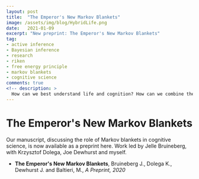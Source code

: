 ```yaml
---
layout: post
title:  "The Emperor's New Markov Blankets"
image: /assets/img/blog/HybridLife.png
date:   2021-01-09
excerpt: "New preprint: The Emperor's New Markov Blankets"
tag:
- active inference
- Bayesian inference
- research
- riken
- free energy principle
- markov blankets
- cognitive science
comments: true
<!-- description: >
  How can we best understand life and cognition? How can we combine the results of different technological advances with natural organisms? -->
---
```


# The Emperor's New Markov Blankets
Our manuscript, discussing the role of Markov blankets in cognitive science, is now available as a preprint here. Work led by Jelle Bruineberg, with Krzysztof Dolega, Joe Dewhurst and myself.

- **The Emperor's New Markov Blankets**, Bruineberg J., Dolega K., Dewhurst J. and Baltieri, M., *A Preprint, 2020*

<!-- 
{% pdf "/assets/pdf/Emperor.pdf" no_link %}

&nbsp;
&nbsp;

In this paper, we give an analysis of the development of Markov Blankets from a technical concept in Bayesian inference to a central concept within the free-energy principle/active inference framework, where they are used to define the agent/environment boundary.

![Markov blankets (?)](/assets/img/blog/emperor/markovblanket.jpeg)

We argue that it is important to distinguish the original instrumental use of Markov blankets (which we call for short ‘Pearl blankets’) from their more recent, seemingly realist use in the FEP/active inference framework (which we call ‘Friston blankets’).

![Markov blankets: Pearl or Friston?](/assets/img/blog/emperor/diagram1.jpeg)

The latter have been used to draw metaphysical or ontological conclusions, which we think require additional metaphysical premises, and cannot be justified just on the basis of the formal success of the original Markov blanket construct (see figure below).

![Time synchronous blankets: Pearl or Friston?](/assets/img/blog/emperor/diagram2.jpeg)

We believe that the two constructs have been conflated in the literature, which has caused confusion when Markov blankets are supposedly used to define the ontological boundary of a system, e.g. mind/world or organism/environment.

It would therefore be beneficial to keep these two constructs (Pearl blankets and Friston blankets) distinct, using the former for purely instrumental interpretations of statistical models, and the latter (with additional premises) to draw stronger metaphysical conclusions.

Our work follows some recent relevant contributions including
1. Mel Andrews' excellent recent paper [“The Math is not the Territory”](http://philsci-archive.pitt.edu/18315/)
2. Menary & Gillett’s [“Are Markov blankets real and does it matter?”](https://researchers.mq.edu.au/en/publications/are-markov-blankets-real-and-does-it-matter)
3. Fernando Rosas et al.’s [“Causal Blankets: Theory and algorithmic framework”](https://arxiv.org/abs/2008.12568)
4. Martin Biehl et al.'s [“A technical critique of the free energy principle as presented in "Life as we know it" and related works”](https://arxiv.org/abs/2001.06408)

(The last two, in particular, provide some of the technical background required to understand and evaluate whether Friston blankets are a well defined concept, one that can be used in the future to support the metaphysical claims in the FEP literature.) -->